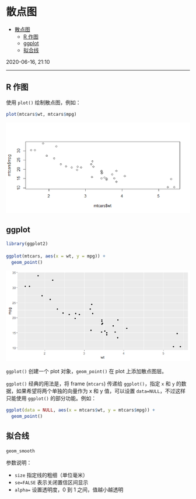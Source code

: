 # 散点图

- [散点图](#散点图)
  - [R 作图](#r-作图)
  - [ggplot](#ggplot)
  - [拟合线](#拟合线)

2020-06-16, 21:10
***

## R 作图

使用 `plot()` 绘制散点图，例如：

```r
plot(mtcars$wt, mtcars$mpg)
```

![scatter](images/2020-06-16-21-16-22.png)

## ggplot

```r
library(ggplot2)

ggplot(mtcars, aes(x = wt, y = mpg)) +
  geom_point()
```

![scatter](images/2020-06-16-21-17-46.png)

`ggplot()` 创建一个 plot 对象，`geom_point()` 在 plot 上添加散点图层。

`ggplot()` 经典的用法是，将 frame (`mtcars`) 传递给 `ggplot()`，指定 `x` 和 `y` 的数据，如果希望将两个单独的向量作为 x 和 y 值，可以设置 `data=NULL`，不过这样只能使用 `ggplot()` 的部分功能。例如：

```r
ggplot(data = NULL, aes(x = mtcars$wt, y = mtcars$mpg)) +
  geom_point()
```

## 拟合线

`geom_smooth`

参数说明：

- `size` 指定线的粗细（单位毫米）
- `se=FALSE` 表示关闭置信区间显示
- `alpha=` 设置透明度，0 到 1 之间，值越小越透明

